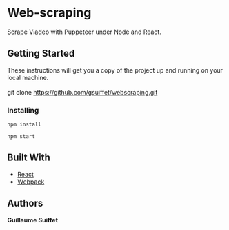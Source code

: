 # Web-scraping

Scrape Viadeo with Puppeteer under Node and React.

## Getting Started

These instructions will get you a copy of the project up and running on your local machine.<br/><br/>
git clone https://github.com/gsuiffet/webscraping.git

### Installing
```
npm install
```
```
npm start
```

## Built With
* [React](https://reactjs.org/)
* [Webpack](https://webpack.js.org/)

## Authors
**Guillaume Suiffet**